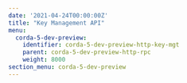 ```yaml
---
date: '2021-04-24T00:00:00Z'
title: "Key Management API"
menu:
  corda-5-dev-preview:
    identifier: corda-5-dev-preview-http-key-mgt
    parent: corda-5-dev-preview-http-rpc
    weight: 8000
section_menu: corda-5-dev-preview
---
```

